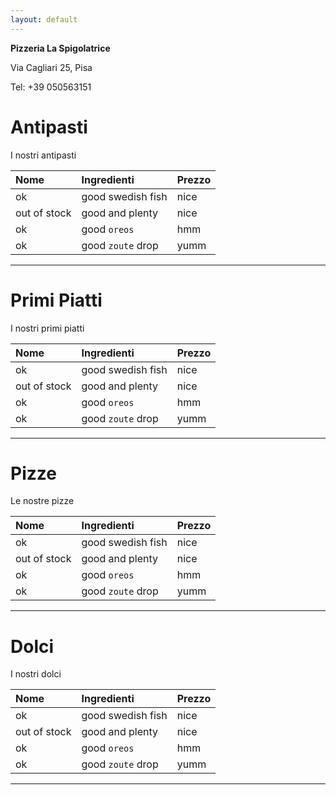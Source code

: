 ```yaml
---
layout: default
---
```


**Pizzeria La Spigolatrice**

Via Cagliari 25, Pisa

Tel: +39 050563151

# Antipasti

I nostri antipasti

| Nome        | Ingredienti          | Prezzo |
|:-------------|:------------------|:------|
| ok           | good swedish fish | nice  |
| out of stock | good and plenty   | nice  |
| ok           | good `oreos`      | hmm   |
| ok           | good `zoute` drop | yumm  |

* * *

# Primi Piatti

I nostri primi piatti

| Nome        | Ingredienti          | Prezzo |
|:-------------|:------------------|:------|
| ok           | good swedish fish | nice  |
| out of stock | good and plenty   | nice  |
| ok           | good `oreos`      | hmm   |
| ok           | good `zoute` drop | yumm  |

* * *

# Pizze

Le nostre pizze

| Nome        | Ingredienti          | Prezzo |
|:-------------|:------------------|:------|
| ok           | good swedish fish | nice  |
| out of stock | good and plenty   | nice  |
| ok           | good `oreos`      | hmm   |
| ok           | good `zoute` drop | yumm  |

* * *

# Dolci

I nostri dolci

| Nome        | Ingredienti          | Prezzo |
|:-------------|:------------------|:------|
| ok           | good swedish fish | nice  |
| out of stock | good and plenty   | nice  |
| ok           | good `oreos`      | hmm   |
| ok           | good `zoute` drop | yumm  |

* * *